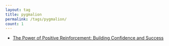 ```yaml
---
layout: tag
title: pygmalion
permalink: /tags/pygmalion/
count: 1
---
```


- [The Power of Positive Reinforcement: Building Confidence and Success](https://roboticworldx.github.io/test/2024/10/11/pygmalion.html)
